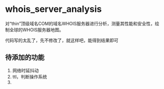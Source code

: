 # whois_server_analysis
对“thin”顶级域名COM的域名WHOIS服务器进行分析，测量其性能和安全性，绘制全球的WHOIS服务器地图。


代码写的太乱了，先不修改了，就这样吧，能得到结果即可


## 待添加的功能

1. 网络时延抖动
2. ttl，判断操作系统
3. 